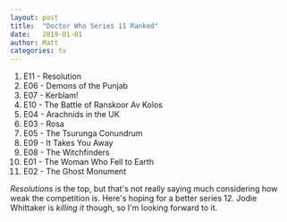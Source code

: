 ```yaml
---
layout: post
title:  "Doctor Who Series 11 Ranked"
date:   2019-01-01
author: Matt
categories: tv
---
```


1. E11 - Resolution
2. E06 - Demons of the Punjab
2. E07 - Kerblam!
3. E10 - The Battle of Ranskoor Av Kolos
4. E04 - Arachnids in the UK
5. E03 - Rosa
6. E05 - The Tsurunga Conundrum
7. E09 - It Takes You Away
8. E08 - The Witchfinders
9. E01 - The Woman Who Fell to Earth
10. E02 - The Ghost Monument

_Resolutions_ is the top, but that's not really saying much considering how weak the competition is.  Here's hoping for a better series 12.  Jodie Whittaker is _killing it_ though, so I'm looking forward to it.
